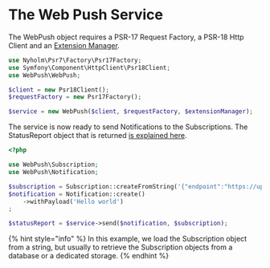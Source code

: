 # The Web Push Service

The WebPush object requires a PSR-17 Request Factory, a PSR-18 Http Client and an [Extension Manager](advanced-service.md).

```php
use Nyholm\Psr7\Factory\Psr17Factory;
use Symfony\Component\HttpClient\Psr18Client;
use WebPush\WebPush;

$client = new Psr18Client();
$requestFactory = new Psr17Factory();

$service = new WebPush($client, $requestFactory, $extensionManager);
```

The service is now ready to send Notifications to the Subscriptions. The StatusReport object that is returned [is explained here](../common-concepts/the-satus-report.md).

```php
<?php

use WebPush\Subscription;
use WebPush\Notification;

$subscription = Subscription::createFromString('{"endpoint":"https://updates.push.services.mozilla.com/wpush/v2/AAAAAAAA[…]AAAAAAAAA","keys":{"auth":"XXXXXXXXXXXXXX","p256dh":"YYYYYYYY[…]YYYYYYYYYYYYY"}}');
$notification = Notification::create()
    ->withPayload('Hello world')
;

$statusReport = $service->send($notification, $subscription);
```

{% hint style="info" %}
In this example, we load the Subscription object from a string, but usually to retrieve the Subscription objects from a database or a dedicated storage.
{% endhint %}

